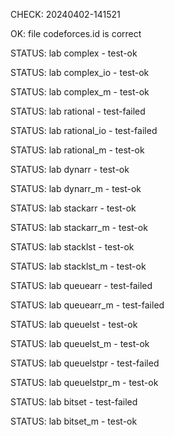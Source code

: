 CHECK: 20240402-141521
OK: file codeforces.id is correct
STATUS: lab complex - test-ok
STATUS: lab complex_io - test-ok
STATUS: lab complex_m - test-ok
STATUS: lab rational - test-failed
STATUS: lab rational_io - test-failed
STATUS: lab rational_m - test-ok
STATUS: lab dynarr - test-ok
STATUS: lab dynarr_m - test-ok
STATUS: lab stackarr - test-ok
STATUS: lab stackarr_m - test-ok
STATUS: lab stacklst - test-ok
STATUS: lab stacklst_m - test-ok
STATUS: lab queuearr - test-failed
STATUS: lab queuearr_m - test-failed
STATUS: lab queuelst - test-ok
STATUS: lab queuelst_m - test-ok
STATUS: lab queuelstpr - test-failed
STATUS: lab queuelstpr_m - test-ok
STATUS: lab bitset - test-failed
STATUS: lab bitset_m - test-ok
